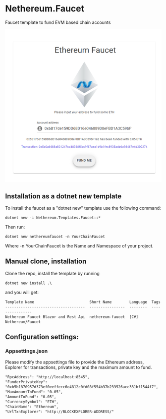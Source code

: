 # Nethereum.Faucet

Faucet template to fund EVM based chain accounts

![Faucet demo](screenshots/NethereumFaucet.png "Faucet demo")

## Installation as a dotnet new template
To install the faucet as a "dotnet new" template use the following command:

```
dotnet new -i Nethereum.Templates.Faucet::*
```

Then run:

```
dotnet new nethereumfaucet -n YourChainFaucet
```

Where -n YourChainFaucet is the Name and Namespace of your project.

## Manual clone, installation
Clone the repo,
install the template by running
```
dotnet new install .\
```

and you will get:

```
Template Name                         Short Name        Language  Tags
------------------------------------  ----------------  --------  ----------------
Nethereum Faucet Blazor and Rest Api  nethereum-faucet  [C#]      Nethereum/Faucet

```

## Configuration settings:
### Appsettings.json

Please modify the appsettings file to provide the Ethereum address, Explorer for transactions, private key and the maximum amount to fund.
```
"RpcAddress": "http://localhost:8545",
"FunderPrivateKey": "0xb5b1870957d373ef0eeffecc6e4812c0fd08f554b37b233526acc331bf1544f7",
"MaxAmountToFund": "0.05",
"AmountToFund": "0.05",
"CurrencySymbol": "ETH",
"ChainName": "Ethereum",
"UrlTxnExplorer": "http://BLOCKEXPLORER-ADDRESS/"
```
